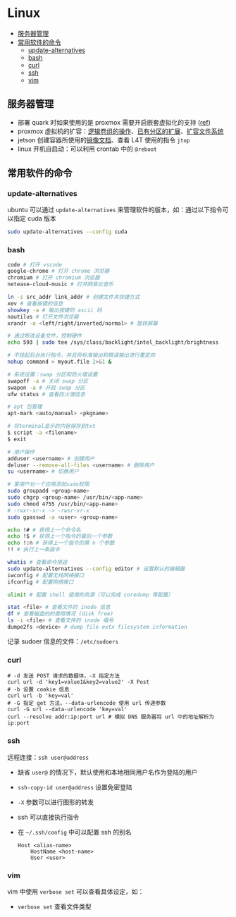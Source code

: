 # Linux

- [服务器管理](#服务器管理)
- [常用软件的命令](#常用软件的命令)
  - [update-alternatives](#update-alternatives)
  - [bash](#bash)
  - [curl](#curl)
  - [ssh](#ssh)
  - [vim](#vim)

## 服务器管理

- 部署 quark 时如果使用的是 proxmox 需要开启嵌套虚拟化的支持 ([ref](https://zhuanlan.zhihu.com/p/593472919))
- proxmox 虚拟机的扩容：[逻辑卷组的操作](https://einverne.github.io/post/2020/11/extend-proxmox-system-partition-and-pve-file-system.html)、[已有分区的扩展](https://cloud.tencent.com/developer/beta/article/1671893)、[扩容文件系统](https://blog.csdn.net/youjin/article/details/79137203)
- jetson 创建容器所使用的[镜像文档](https://catalog.ngc.nvidia.com/orgs/nvidia/containers/l4t-pytorch)、查看 L4T 使用的指令 `jtop`
- linux 开机自启动：可以利用 crontab 中的 `@reboot`

## 常用软件的命令

### update-alternatives

ubuntu 可以通过 `update-alternatives` 来管理软件的版本，如：通过以下指令可以指定 cuda 版本

```bash
sudo update-alternatives --config cuda
```

### bash

```bash
code # 打开 vscode
google-chrome # 打开 chrome 浏览器
chromium # 打开 chromium 浏览器
netease-cloud-music # 打开网易云音乐

ln -s src_addr link_addr # 创建文件夹快捷方式
xev # 查看按键的信息
showkey -a # 输出按键的 ascii 码
nautilus # 打开文件浏览器
xrandr -o <left/right/inverted/normal> # 旋转屏幕

# 通过修改设备文件，控制硬件
echo 593 | sudo tee /sys/class/backlight/intel_backlight/brightness

# 不挂起后台执行指令，并且将标准输出和错误输出进行重定向
nohup command > myout.file 2>&1 &

# 系统设置：swap 分区和防火墙设置
swapoff -a # 关闭 swap 分区
swapon -a # 开启 swap 分区
ufw status # 查看防火墙信息

# apt 包管理
apt-mark <auto/manual> <pkgname>

# 将terminal显示的内容保存到txt
$ script -a <filename>
$ exit

# 用户操作
adduser <username> # 创建用户
deluser --remove-all-files <username> # 删除用户
su <username> # 切换用户

# 某用户对一个应用添加sudo权限
sudo groupadd <group-name>
sudo chgrp <group-name> /usr/bin/<app-name>
sudo chmod 4755 /usr/bin/<app-name>
# -rwxr-xr-x -> -rwsr-xr-x
sudo gpasswd -a <user> <group-name>

echo !# # 获得上一个命令名
echo !$ # 获得上一个指令的最后一个参数
echo !:n # 获得上一个指令的第 n 个参数
!! # 执行上一条指令

whatis # 查看命令用途
sudo update-alternatives --config editor # 设置默认的编辑器
iwconfig # 配置无线网络接口
ifconfig # 配置网络接口

ulimit # 配置 shell 使用的资源（可以完成 coredump 等配置）

stat <file> # 查看文件的 inode 信息
df # 查看磁盘的的使用情况 (disk free)
ls -i <file> # 查看文件的 inode 编号
dumpe2fs <device> # dump file extx filesystem information
```

记录 sudoer 信息的文件：`/etc/sudoers`

### curl

```shell
# -d 发送 POST 请求的数据体，-X 指定方法
curl url -d 'key1=value1&key2=value2' -X Post
# -b 设置 cookie 信息
curl url -b 'key=val'
# -G 指定 get 方法，--data-urlencode 使用 url 传递参数
curl -G url --data-urlencode 'key=val'
curl --resolve addr:ip:port url # 模拟 DNS 服务器将 url 中的地址解析为 ip:port
```

### ssh

远程连接：`ssh user@address`

- 缺省 `user@` 的情况下，默认使用和本地相同用户名作为登陆的用户
- `ssh-copy-id user@address` 设置免密登陆
- `-X` 参数可以进行图形的转发
- ssh 可以直接执行指令
- 在 `~/.ssh/config` 中可以配置 ssh 的别名

    ```sshconfig
    Host <alias-name>
        HostName <host-name>
        User <user>
    ```

### vim

vim 中使用 `verbose set` 可以查看具体设定，如：

- `verbose set` 查看文件类型
